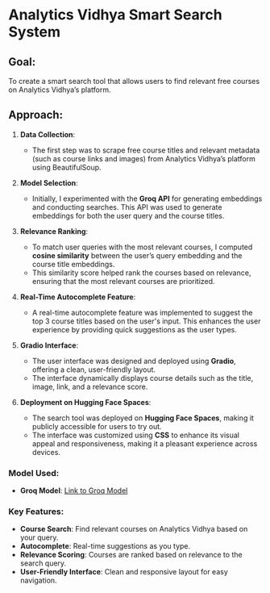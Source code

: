 # Analytics Vidhya Smart Search System

## Goal:
To create a smart search tool that allows users to find relevant free courses on Analytics Vidhya’s platform.

## Approach:

1. **Data Collection**:
   - The first step was to scrape free course titles and relevant metadata (such as course links and images) from Analytics Vidhya’s platform using BeautifulSoup.

2. **Model Selection**:
   - Initially, I experimented with the **Groq API** for generating embeddings and conducting searches. This API was used to generate embeddings for both the user query and the course titles.

3. **Relevance Ranking**:
   - To match user queries with the most relevant courses, I computed **cosine similarity** between the user’s query embedding and the course title embeddings.
   - This similarity score helped rank the courses based on relevance, ensuring that the most relevant courses are prioritized.

4. **Real-Time Autocomplete Feature**:
   - A real-time autocomplete feature was implemented to suggest the top 3 course titles based on the user's input. This enhances the user experience by providing quick suggestions as the user types.

5. **Gradio Interface**:
   - The user interface was designed and deployed using **Gradio**, offering a clean, user-friendly layout.
   - The interface dynamically displays course details such as the title, image, link, and a relevance score.

6. **Deployment on Hugging Face Spaces**:
   - The search tool was deployed on **Hugging Face Spaces**, making it publicly accessible for users to try out.
   - The interface was customized using **CSS** to enhance its visual appeal and responsiveness, making it a pleasant experience across devices.

### Model Used:
- **Groq Model**: [Link to Groq Model](https://huggingface.co/spaces/aryan79/Analytics_Vidhya_Smart_Search_System)

### Key Features:
- **Course Search**: Find relevant courses on Analytics Vidhya based on your query.
- **Autocomplete**: Real-time suggestions as you type.
- **Relevance Scoring**: Courses are ranked based on relevance to the search query.
- **User-Friendly Interface**: Clean and responsive layout for easy navigation.
